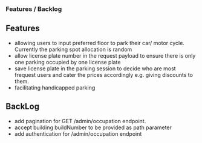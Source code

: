 ### Features / Backlog

## Features
- allowing users to input preferred floor to park their car/ motor cycle. Currently the parking spot allocation is random
- allow license plate number in the request payload to ensure there is only one parking occupied by one license plate
- save license plate in the parking session to decide who are most frequest users and cater the prices accordingly e.g. giving discounts to them.
- facilitating handicapped parking

## BackLog
- add pagination for GET /admin/occupation endpoint. 
- accept building buildNumber to be provided as path parameter
- add authentication for /admin/occupation endpoint
